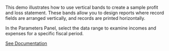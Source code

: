 This demo illustrates how to use vertical bands to create a sample profit and loss statement. These bands allow you to design reports where record fields are arranged vertically, and records are printed horizontally.

In the Parameters Panel, select the data range to examine incomes and expenses for a specific fiscal period.

<a href="https://docs.devexpress.com/XtraReports/400316/create-reports/create-a-vertical-report" target="_blank">See Documentation</a>
